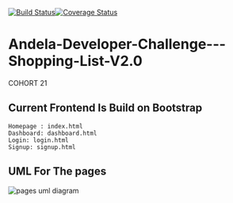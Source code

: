 [![Build Status](https://travis-ci.org/parseendavid/Andela-Developer-Challenge---Shopping-List-V2.0.svg?branch=ch-creating-and-integrating-flask-2098487)](https://travis-ci.org/parseendavid/Andela-Developer-Challenge---Shopping-List-V2.0)[![Coverage Status](https://coveralls.io/repos/github/parseendavid/Andela-Developer-Challenge---Shopping-List-V2.0/badge.svg?branch=ch-creating-and-integrating-flask-2098487)](https://coveralls.io/github/parseendavid/Andela-Developer-Challenge---Shopping-List-V2.0?branch=ch-creating-and-integrating-flask-2098487)
# Andela-Developer-Challenge---Shopping-List-V2.0

COHORT 21

## Current Frontend Is Build on Bootstrap

    Homepage : index.html
    Dashboard: dashboard.html
    Login: login.html
    Signup: signup.html

## UML For The pages

![pages uml diagram](https://github.com/parseendavid/Andela-Developer-Challenge---Shopping-List-V2.0/blob/ch-creating-and-integrating-flask-2098487/uml_diagrams/pages.png)